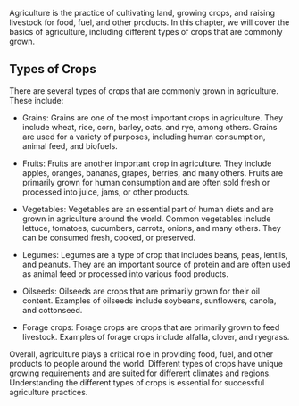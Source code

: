 
Agriculture is the practice of cultivating land, growing crops, and raising livestock for food, fuel, and other products. In this chapter, we will cover the basics of agriculture, including different types of crops that are commonly grown.

Types of Crops
--------------

There are several types of crops that are commonly grown in agriculture. These include:

* Grains: Grains are one of the most important crops in agriculture. They include wheat, rice, corn, barley, oats, and rye, among others. Grains are used for a variety of purposes, including human consumption, animal feed, and biofuels.

* Fruits: Fruits are another important crop in agriculture. They include apples, oranges, bananas, grapes, berries, and many others. Fruits are primarily grown for human consumption and are often sold fresh or processed into juice, jams, or other products.

* Vegetables: Vegetables are an essential part of human diets and are grown in agriculture around the world. Common vegetables include lettuce, tomatoes, cucumbers, carrots, onions, and many others. They can be consumed fresh, cooked, or preserved.

* Legumes: Legumes are a type of crop that includes beans, peas, lentils, and peanuts. They are an important source of protein and are often used as animal feed or processed into various food products.

* Oilseeds: Oilseeds are crops that are primarily grown for their oil content. Examples of oilseeds include soybeans, sunflowers, canola, and cottonseed.

* Forage crops: Forage crops are crops that are primarily grown to feed livestock. Examples of forage crops include alfalfa, clover, and ryegrass.

Overall, agriculture plays a critical role in providing food, fuel, and other products to people around the world. Different types of crops have unique growing requirements and are suited for different climates and regions. Understanding the different types of crops is essential for successful agriculture practices.
